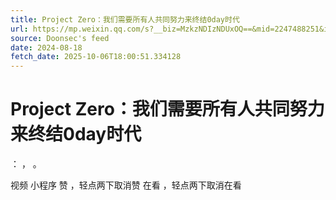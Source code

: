 ```yaml
---
title: Project Zero：我们需要所有人共同努力来终结0day时代
url: https://mp.weixin.qq.com/s?__biz=MzkzNDIzNDUxOQ==&mid=2247488251&idx=5&sn=0f9631b13b842f7608bd09100ab77c3e
source: Doonsec's feed
date: 2024-08-18
fetch_date: 2025-10-06T18:00:51.334128
---
```


# Project Zero：我们需要所有人共同努力来终结0day时代

：
，
。

视频
小程序
赞
，轻点两下取消赞
在看
，轻点两下取消在看